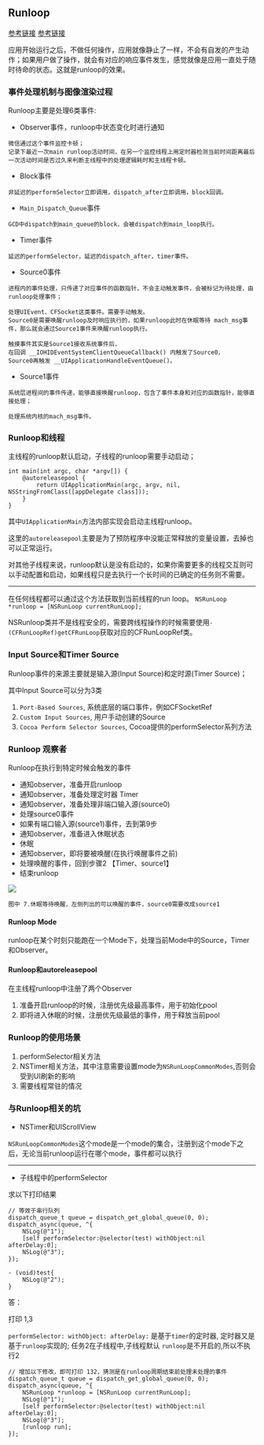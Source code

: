 ## Runloop

[参考链接](https://www.jianshu.com/p/ae0118f968bf)
[参考链接](https://www.jianshu.com/p/2f038d247aa2)

应用开始运行之后，不做任何操作，应用就像静止了一样，不会有自发的产生动作；如果用户做了操作，就会有对应的响应事件发生，感觉就像是应用一直处于随时待命的状态。这就是runloop的效果。

### 事件处理机制与图像渲染过程

Runloop主要是处理6类事件:

* Observer事件，runloop中状态变化时进行通知

```
微信通过这个事件监控卡顿；
记录下最近一次main runloop活动时间，在另一个监控线程上用定时器检测当前时间距离最后一次活动时间是否过久来判断主线程中的处理逻辑耗时和主线程卡顿。
```

* Block事件

```
非延迟的performSelector立即调用，dispatch_after立即调用，block回调。
```

* `Main_Dispatch_Queue`事件

```
GCD中dispatch到main_queue的block，会被dispatch到main_loop执行。
```

* Timer事件

```
延迟的performSelector，延迟的dispatch_after，timer事件。
```

* Source0事件

```
进程内的事件处理，只传递了对应事件的函数指针，不会主动触发事件，会被标记为待处理，由runloop处理事件；
```
```
处理UIEvent、CFSocket这类事件。需要手动触发。
Source0是需要唤醒runloop及时响应执行的，如果runloop此时在休眠等待 mach_msg事件，那么就会通过Source1事件来唤醒runloop执行。
```
```
触摸事件其实是Source1接收系统事件后，
在回调 __IOHIDEventSystemClientQueueCallback() 内触发了Source0，
Source0再触发 __UIApplicationHandleEventQueue()。
```

* Source1事件

```
系统层进程间的事件传递，能够直接唤醒runloop，包含了事件本身和对应的函数指针，能够直接处理；
```
```
处理系统内核的mach_msg事件。
```

### Runloop和线程

主线程的runloop默认启动，子线程的runloop需要手动启动；

```
int main(int argc, char *argv[]) {
	@autoreleasepool {
		return UIApplicationMain(argc, argv, nil, NSStringFromClass([appDelegate class]));
	}
}
```

其中`UIApplicationMain`方法内部实现会启动主线程runloop。

这里的`autoreleasepool`主要是为了预防程序中没能正常释放的变量设置，去掉也可以正常运行。

对其他子线程来说，runloop默认是没有启动的，如果你需要更多的线程交互则可以手动配置和启动，如果线程只是去执行一个长时间的已确定的任务则不需要。

---

在任何线程都可以通过这个方法获取到当前线程的run loop。
`NSRunLoop *runloop = [NSRunLoop currentRunLoop];`

NSRunloop类并不是线程安全的，需要跨线程操作的时候需要使用`-(CFRunLoopRef)getCFRunLoop`获取对应的CFRunLoopRef类。

### Input Source和Timer Source

Runloop事件的来源主要就是输入源(Input Source)和定时源(Timer Source)；

其中Input Source可以分为3类

1. `Port-Based Sources`, 系统底层的端口事件，例如CFSocketRef
2. `Custom Input Sources`, 用户手动创建的Source
3. `Cocoa Perform Selector Sources`, Cocoa提供的performSelector系列方法

### Runloop 观察者

Runloop在执行到特定时候会触发的事件

- 通知observer，准备开启runloop
- 通知observer，准备处理定时器 Timer
- 通知observer，准备处理非端口输入源(source0)
- 处理source0事件
- 如果有端口输入源(source1)事件，去到第9步
- 通知observer，准备进入休眠状态
- 休眠
- 通知observer，即将要被唤醒(在执行唤醒事件之前)
- 处理唤醒的事件，回到步骤2 【Timer、source1】
- 结束runloop

![](https://tva1.sinaimg.cn/large/006y8mN6gy1g9aa06jvrtj30p00j8dkh.jpg)

`图中 7.休眠等待唤醒，左侧列出的可以唤醒的事件，source0需要改成source1`

#### Runloop Mode

runloop在某个时刻只能跑在一个Mode下，处理当前Mode中的Source，Timer和Observer。

#### Runloop和autoreleasepool

在主线程runloop中注册了两个Observer

1. 准备开启runloop的时候，注册优先级最高事件，用于初始化pool
2. 即将进入休眠的时候，注册优先级最低的事件，用于释放当前pool

### Runloop的使用场景

1. performSelector相关方法
2. NSTimer相关方法，其中注意需要设置mode为`NSRunLoopCommonModes`,否则会受到UI刷新的影响
3. 需要线程常驻的情况

### 与Runloop相关的坑

* NSTimer和UIScrollView

`NSRunLoopCommonModes`这个mode是一个mode的集合，注册到这个mode下之后，无论当前runloop运行在哪个mode，事件都可以执行

---

* 子线程中的performSelector

求以下打印结果

```
// 等效于串行队列
dispatch_queue_t queue = dispatch_get_global_queue(0, 0);
dispatch_async(queue, ^{
    NSLog(@"1");
    [self performSelector:@selector(test) withObject:nil afterDelay:0];
    NSLog(@"3");
});

- (void)test{
    NSLog(@"2");
}
```
答：

打印 1,3

`performSelector: withObject: afterDelay:` 是基于`timer`的定时器, 定时器又是基于`runloop`实现的; 任务2在子线程中,子线程默认 `runloop`是不开启的,所以不执行2

```
// 增加以下修改，即可打印 132，猜测是在runloop周期结束前处理未处理的事件
dispatch_queue_t queue = dispatch_get_global_queue(0, 0);
dispatch_async(queue, ^{
	NSRunLoop *runloop = [NSRunLoop currentRunLoop];
    NSLog(@"1");
    [self performSelector:@selector(test) withObject:nil afterDelay:0];
    NSLog(@"3");
    [runloop run];
});
```